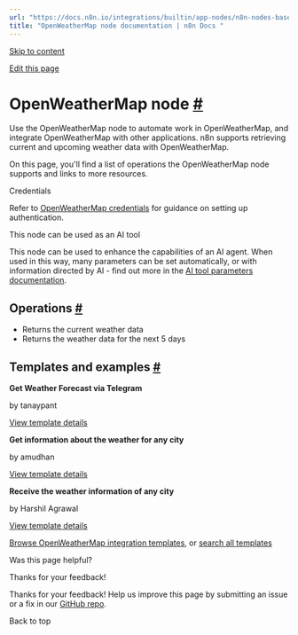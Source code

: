 ```yaml
---
url: "https://docs.n8n.io/integrations/builtin/app-nodes/n8n-nodes-base.openweathermap/"
title: "OpenWeatherMap node documentation | n8n Docs "
---
```


[Skip to content](https://docs.n8n.io/integrations/builtin/app-nodes/n8n-nodes-base.openweathermap/#openweathermap-node)

[Edit this page](https://github.com/n8n-io/n8n-docs/edit/main/docs/integrations/builtin/app-nodes/n8n-nodes-base.openweathermap.md "Edit this page")

# OpenWeatherMap node [\#](https://docs.n8n.io/integrations/builtin/app-nodes/n8n-nodes-base.openweathermap/\#openweathermap-node "Permanent link")

Use the OpenWeatherMap node to automate work in OpenWeatherMap, and integrate OpenWeatherMap with other applications. n8n supports retrieving current and upcoming weather data with OpenWeatherMap.

On this page, you'll find a list of operations the OpenWeatherMap node supports and links to more resources.

Credentials

Refer to [OpenWeatherMap credentials](https://docs.n8n.io/integrations/builtin/credentials/openweathermap/) for guidance on setting up authentication.

This node can be used as an AI tool

This node can be used to enhance the capabilities of an AI agent. When used in this way, many parameters can be set automatically, or with information directed by AI - find out more in the [AI tool parameters documentation](https://docs.n8n.io/advanced-ai/examples/using-the-fromai-function/).

## Operations [\#](https://docs.n8n.io/integrations/builtin/app-nodes/n8n-nodes-base.openweathermap/\#operations "Permanent link")

- Returns the current weather data
- Returns the weather data for the next 5 days

## Templates and examples [\#](https://docs.n8n.io/integrations/builtin/app-nodes/n8n-nodes-base.openweathermap/\#templates-and-examples "Permanent link")

**Get Weather Forecast via Telegram**

by tanaypant

[View template details](https://n8n.io/workflows/346-get-weather-forecast-via-telegram/)

**Get information about the weather for any city**

by amudhan

[View template details](https://n8n.io/workflows/737-get-information-about-the-weather-for-any-city/)

**Receive the weather information of any city**

by Harshil Agrawal

[View template details](https://n8n.io/workflows/807-receive-the-weather-information-of-any-city/)

[Browse OpenWeatherMap integration templates](https://n8n.io/integrations/openweathermap/), or [search all templates](https://n8n.io/workflows/)

Was this page helpful?






Thanks for your feedback!






Thanks for your feedback! Help us improve this page by submitting an issue or a fix in our [GitHub repo](https://github.com/n8n-io/n8n-docs).


Back to top